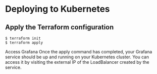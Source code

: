 # Deploying to Kubernetes

## Apply the Terraform configuration
```
$ terraform init
$ terraform apply
```
Access Grafana
Once the apply command has completed, your Grafana service should be up and running on your Kubernetes cluster. You can access it by visiting the external IP of the LoadBalancer created by the service.
